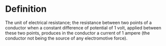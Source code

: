 # Definition

The unit of electrical resistance; the resistance between two points of
a conductor when a constant difference of potential of 1 volt, applied
between these two points, produces in the conductor a current of 1
ampere (the conductor not being the source of any electromotive force).

